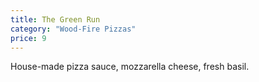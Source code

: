 ```yaml
---
title: The Green Run
category: "Wood-Fire Pizzas"
price: 9
---
```

House-made pizza sauce, mozzarella cheese, fresh basil.
